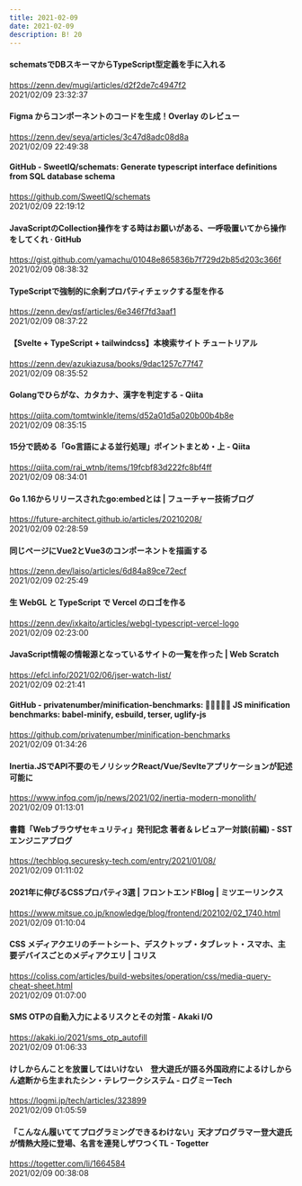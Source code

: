 ```yaml
---
title: 2021-02-09
date: 2021-02-09
description: B! 20
---
```


#### schematsでDBスキーマからTypeScript型定義を手に入れる
https://zenn.dev/mugi/articles/d2f2de7c4947f2<br>
2021/02/09 23:32:37<br>


#### Figma からコンポーネントのコードを生成！Overlay のレビュー
https://zenn.dev/seya/articles/3c47d8adc08d8a<br>
2021/02/09 22:49:38<br>


#### GitHub - SweetIQ/schemats: Generate typescript interface definitions from SQL database schema
https://github.com/SweetIQ/schemats<br>
2021/02/09 22:19:12<br>


#### JavaScriptのCollection操作をする時はお願いがある、一呼吸置いてから操作をしてくれ · GitHub
https://gist.github.com/yamachu/01048e865836b7f729d2b85d203c366f<br>
2021/02/09 08:38:32<br>


#### TypeScriptで強制的に余剰プロパティチェックする型を作る
https://zenn.dev/qsf/articles/6e346f7fd3aaf1<br>
2021/02/09 08:37:22<br>


#### 【Svelte + TypeScript + tailwindcss】本検索サイト チュートリアル
https://zenn.dev/azukiazusa/books/9dac1257c77f47<br>
2021/02/09 08:35:52<br>


#### Golangでひらがな、カタカナ、漢字を判定する - Qiita
https://qiita.com/tomtwinkle/items/d52a01d5a020b00b4b8e<br>
2021/02/09 08:35:15<br>


#### 15分で読める「Go言語による並行処理」ポイントまとめ・上 - Qiita
https://qiita.com/rai_wtnb/items/19fcbf83d222fc8bf4ff<br>
2021/02/09 08:34:01<br>


#### Go 1.16からリリースされたgo:embedとは | フューチャー技術ブログ
https://future-architect.github.io/articles/20210208/<br>
2021/02/09 02:28:59<br>


#### 同じページにVue2とVue3のコンポーネントを描画する
https://zenn.dev/laiso/articles/6d84a89ce72ecf<br>
2021/02/09 02:25:49<br>


#### 生 WebGL と TypeScript で Vercel のロゴを作る
https://zenn.dev/ixkaito/articles/webgl-typescript-vercel-logo<br>
2021/02/09 02:23:00<br>


#### JavaScript情報の情報源となっているサイトの一覧を作った | Web Scratch
https://efcl.info/2021/02/06/jser-watch-list/<br>
2021/02/09 02:21:41<br>


#### GitHub - privatenumber/minification-benchmarks: 🏃‍♂️🏃‍♀️🏃 JS minification benchmarks: babel-minify, esbuild, terser, uglify-js
https://github.com/privatenumber/minification-benchmarks<br>
2021/02/09 01:34:26<br>


#### Inertia.JSでAPI不要のモノリシックReact/Vue/Sevlteアプリケーションが記述可能に
https://www.infoq.com/jp/news/2021/02/inertia-modern-monolith/<br>
2021/02/09 01:13:01<br>


#### 書籍「Webブラウザセキュリティ」発刊記念 著者＆レビュアー対談(前編) - SSTエンジニアブログ
https://techblog.securesky-tech.com/entry/2021/01/08/<br>
2021/02/09 01:11:02<br>


#### 2021年に伸びるCSSプロパティ3選 | フロントエンドBlog | ミツエーリンクス
https://www.mitsue.co.jp/knowledge/blog/frontend/202102/02_1740.html<br>
2021/02/09 01:10:04<br>


#### CSS メディアクエリのチートシート、デスクトップ・タブレット・スマホ、主要デバイスごとのメディアクエリ | コリス
https://coliss.com/articles/build-websites/operation/css/media-query-cheat-sheet.html<br>
2021/02/09 01:07:00<br>


#### SMS OTPの自動入力によるリスクとその対策 - Akaki I/O
https://akaki.io/2021/sms_otp_autofill<br>
2021/02/09 01:06:33<br>


#### けしからんことを放置してはいけない　登大遊氏が語る外国政府によるけしからん遮断から生まれたシン・テレワークシステム - ログミーTech
https://logmi.jp/tech/articles/323899<br>
2021/02/09 01:05:59<br>


#### 「こんなん履いててプログラミングできるわけない」天才プログラマー登大遊氏が情熱大陸に登場、名言を連発しザワつくTL - Togetter
https://togetter.com/li/1664584<br>
2021/02/09 00:38:08<br>


